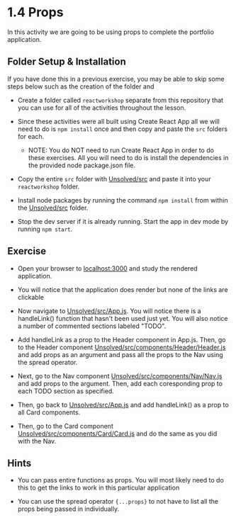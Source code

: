 # 1.4 Props

In this activity we are going to be using props to complete the portfolio application.

## Folder Setup & Installation

If you have done this in a previous exercise, you may be able to skip some steps below such as the creation of the folder and 

* Create a folder called `reactworkshop` separate from this repository that you can use for all of the activities throughout the lesson.

* Since these activities were all built using Create React App all we will need to do is `npm install` once and then copy and paste the `src` folders for each.

	* NOTE: You do NOT need to run Create React App in order to do these exercises. All you will need to do is install the dependencies in the provided node package.json file.

* Copy the entire `src` folder with [Unsolved/src](Unsolved/src) and paste it into your `reactworkshop` folder.

* Install node packages by running the command `npm install` from within the [Unsolved/src](Unsolved/src) folder.

* Stop the dev server if it is already running. Start the app in dev mode by running `npm start`.

## Exercise

* Open your browser to [localhost:3000](http://localhost:3000) and study the rendered application.

* You will notice that the application does render but none of the links are clickable

* Now navigate to [Unsolved/src/App.js](Unsolved/src/App.js). You will notice there is a handleLink() function that hasn't been used just yet. You will also notice a number of commented sections labeled "TODO".

* Add handleLink as a prop to the Header component in App.js. Then, go to the Header component [Unsolved/src/components/Header/Header.js](Unsolved/src/components/Header/Header.js) and add props as an argument and pass all the props to the Nav using the spread operator.

* Next, go to the Nav component [Unsolved/src/components/Nav/Nav.js](Unsolved/src/components/Nav/Nav.js) and add props to the argument. Then, add each coresponding prop to each TODO section as specified.

* Then, go back to [Unsolved/src/App.js](Unsolved/src/App.js) and add handleLink() as a prop to all Card components.

* Then, go to the Card component [Unsolved/src/components/Card/Card.js](Unsolved/src/components/Card/Card.js) and do the same as you did with the Nav.


## Hints

* You can pass entire functions as props. You will most likely need to do this to get the links to work in this particular application

* You can use the spread operator `{...props}` to not have to list all the props being passed in individually.